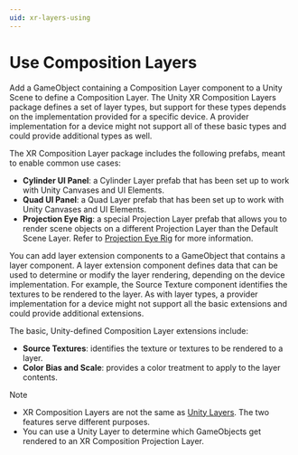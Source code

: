 ```yaml
---
uid: xr-layers-using
---
```


# Use Composition Layers

Add a GameObject containing a Composition Layer component to a Unity Scene to define a Composition Layer. The Unity XR Composition Layers package defines a set of layer types, but support for these types depends on the implementation provided for a specific device. A provider implementation for a device might not support all of these basic types and could provide additional types as well.


The XR Composition Layer package includes the following prefabs, meant to enable common use cases:

* __Cylinder UI Panel__: a Cylinder Layer prefab that has been set up to work with Unity Canvases and UI Elements.
* __Quad UI Panel__: a Quad Layer prefab that has been set up to work with Unity Canvases and UI Elements.
* __Projection Eye Rig__: a special Projection Layer prefab that allows you to render scene objects on a different Projection Layer than the Default Scene Layer. Refer to [Projection Eye Rig](projection-eye-rig.md) for more information.

You can add layer extension components to a GameObject that contains a layer component. A layer extension component defines data that can be used to determine or modify the layer rendering, depending on the device implementation. For example, the Source Texture component identifies the textures to be rendered to the layer. As with layer types, a provider implementation for a device might not support all the basic extensions and could provide additional extensions.

The basic, Unity-defined Composition Layer extensions include:

* __Source Textures__: identifies the texture or textures to be rendered to a layer.
* __Color Bias and Scale__: provides a color treatment to apply to the layer contents.


> [!NOTE]
> * XR Composition Layers are not the same as [Unity Layers]. The two features serve different purposes.
> * You can use a Unity Layer to determine which GameObjects get rendered to an XR Composition Projection Layer.


[Unity Layers]: xref:Layers
[Changing layer order]: xref:xr-layers-order
